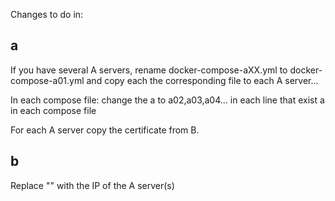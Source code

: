 Changes to do in:

## a

If you have several A servers, rename docker-compose-aXX.yml to docker-compose-a01.yml and copy each the corresponding file to each A server...

In each compose file: change the a<XX> to a02,a03,a04... in each line that exist a<XX> in each compose file

For each A server copy the certificate from B.


## b

Replace "<ip of aXX server>" with the IP of the A server(s)
